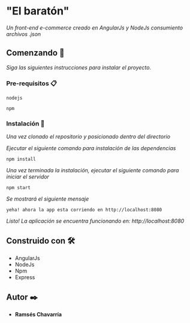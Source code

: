 # "El baratón"

_Un front-end e-commerce creado en AngularJs y NodeJs consumiento archivos .json_

## Comenzando 🚀

_Siga las siguientes instrucciones para instalar el proyecto._


### Pre-requisitos 📋

```
nodejs
```
```
npm
```

### Instalación 🔧

_Una vez clonado el repositorio y posicionado dentro del directorio_

_Ejecutar el siguiente comando para instalación de las dependencias_

```
npm install
```

_Una vez terminada la instalación, ejecutar el siguiente comando para iniciar el servidor_

```
npm start
```

_Se mostrará el siguiente mensaje_

```
yeha! ahora la app esta corriendo en http://localhost:8080
```
_Listo! La aplicación se encuentra funcionando en: http://localhost:8080_


## Construido con 🛠️

* AngularJs
* NodeJs
* Npm
* Express

## Autor ✒️

* **Ramsés Chavarría** 

